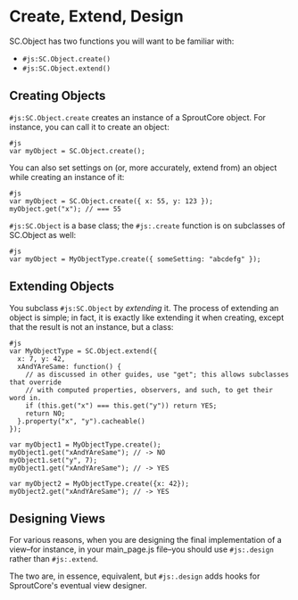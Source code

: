 Create, Extend, Design
======================

SC.Object has two functions you will want to be familiar with:

- `#js:SC.Object.create()`
- `#js:SC.Object.extend()`

Creating Objects
----------------
`#js:SC.Object.create` creates an instance of a SproutCore object. For instance, you can
call it to create an object:

    #js
    var myObject = SC.Object.create();

You can also set settings on (or, more accurately, extend from) an object while
creating an instance of it:

    #js
    var myObject = SC.Object.create({ x: 55, y: 123 });
    myObject.get("x"); // === 55

`#js:SC.Object` is a base class; the `#js:.create` function is on subclasses of SC.Object
as well:

    #js
    var myObject = MyObjectType.create({ someSetting: "abcdefg" });

Extending Objects
-----------------
You subclass `#js:SC.Object` by _extending_ it. The process of extending an object is simple;
in fact, it is exactly like extending it when creating, except that the result is not an instance,
but a class:

    #js
    var MyObjectType = SC.Object.extend({
      x: 7, y: 42,
      xAndYAreSame: function() {
        // as discussed in other guides, use "get"; this allows subclasses that override
        // with computed properties, observers, and such, to get their word in.
        if (this.get("x") === this.get("y")) return YES;
        return NO;
      }.property("x", "y").cacheable()
    });
    
    var myObject1 = MyObjectType.create();
    myObject1.get("xAndYAreSame"); // -> NO
    myObject1.set("y", 7);
    myObject1.get("xAndYAreSame"); // -> YES
    
    var myObject2 = MyObjectType.create({x: 42});
    myObject2.get("xAndYAreSame"); // -> YES


Designing Views
---------------
For various reasons, when you are designing the final implementation of a view–for instance,
in your main\_page.js file–you should use `#js:.design` rather than `#js:.extend`.

The two are, in essence, equivalent, but `#js:.design` adds hooks for SproutCore's eventual view
designer.

